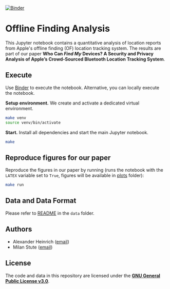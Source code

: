 [![Binder](https://mybinder.org/badge_logo.svg)](https://mybinder.org/v2/gh/seemoo-lab/offline-finding-evaluation/HEAD?filepath=analysis.ipynb)

# Offline Finding Analysis 

This Jupyter notebook contains a quantitative analysis of location reports from Apple's offline finding (OF) location tracking system.
The results are part of our paper **Who Can *Find My* Devices? A Security and Privacy Analysis of Apple’s Crowd-Sourced Bluetooth Location Tracking System**.

## Execute

Use [Binder](https://mybinder.org/v2/gh/seemoo-lab/offline-finding-evaluation/HEAD?filepath=analysis.ipynb) to execute the notebook.
Alternative, you can locally execute the notebook.

**Setup environment.** We create and activate a dedicated virtual environment.

```bash
make venv
source venv/bin/activate
```

**Start.** Install all dependencies and start the main Jupyter notebook.

```bash
make
```

## Reproduce figures for our paper

Reproduce the figures in our paper by running (runs the notebook with the `LATEX` variable set to `True`, figures will be available in [plots](plots) folder):

```bash
make run
```

## Data and Data Format

Please refer to [README](data/README.md) in the `data` folder.

## Authors

* Alexander Heinrich ([email](mailto:aheinrich@seemoo.tu-darmstadt.de))
* Milan Stute ([email](mailto:mstute@seemoo.tu-darmstadt.de))

## License

The code and data in this repository are licensed under the [**GNU General Public License v3.0**](LICENSE).
